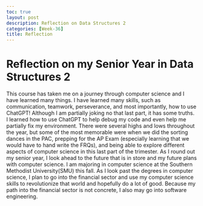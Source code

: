 ```yaml
---
toc: true
layout: post
description: Reflection on Data Structures 2
categories: [Week-36]
title: Reflection
---
```


# Reflection on my Senior Year in Data Structures 2

This course has taken me on a journey through computer science and I have learned many things. I have learned many skills, such as communication, teamwork, perseverance, and most importantly, how to use ChatGPT! Although I am partially joking no that last part, it has some truths. I learned how to  use ChatGPT to help debug my code and even help me partially fix my environment. There were several highs and lows throughout the year, but some of the most memorable were when we did the sorting dances in the PAC, prepping for the AP Exam (especially learning that we would have to hand write the FRQs), and being able to explore different aspects of computer science in this last part of the trimester. As I round out my senior year, I look ahead to the future that is in store and my future plans with computer science. I am majoring in computer science at the Southern Methodist University(SMU) this fall. As I look past the degrees in computer science, I plan to go into the financial sector and use my computer science skills to revolutionize that world and hopefully do a lot of good. Because my path into the financial sector is not concrete, I also may go into software engineering.